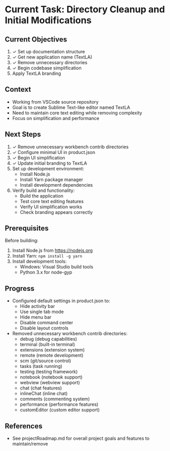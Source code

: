 # Current Task: Directory Cleanup and Initial Modifications

## Current Objectives
1. ✓ Set up documentation structure
2. ✓ Get new application name (TextLA)
3. ✓ Remove unnecessary directories
4. ✓ Begin codebase simplification
5. Apply TextLA branding

## Context
- Working from VSCode source repository
- Goal is to create Sublime Text-like editor named TextLA
- Need to maintain core text editing while removing complexity
- Focus on simplification and performance

## Next Steps
1. ✓ Remove unnecessary workbench contrib directories
2. ✓ Configure minimal UI in product.json
3. ✓ Begin UI simplification
4. ✓ Update initial branding to TextLA
5. Set up development environment:
   - Install Node.js
   - Install Yarn package manager
   - Install development dependencies
6. Verify build and functionality:
   - Build the application
   - Test core text editing features
   - Verify UI simplification works
   - Check branding appears correctly

## Prerequisites
Before building:
1. Install Node.js from https://nodejs.org
2. Install Yarn: `npm install -g yarn`
3. Install development tools:
   - Windows: Visual Studio build tools
   - Python 3.x for node-gyp

## Progress
- Configured default settings in product.json to:
  - Hide activity bar
  - Use single tab mode
  - Hide menu bar
  - Disable command center
  - Disable layout controls
- Removed unnecessary workbench contrib directories:
  - debug (debug capabilities)
  - terminal (built-in terminal)
  - extensions (extension system)
  - remote (remote development)
  - scm (git/source control)
  - tasks (task running)
  - testing (testing framework)
  - notebook (notebook support)
  - webview (webview support)
  - chat (chat features)
  - inlineChat (inline chat)
  - comments (commenting system)
  - performance (performance features)
  - customEditor (custom editor support)

## References
- See projectRoadmap.md for overall project goals and features to maintain/remove
